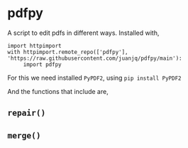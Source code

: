 # pdfpy
A script to edit pdfs in different ways. Installed with,
```
import httpimport
with httpimport.remote_repo(['pdfpy'], 'https://raw.githubusercontent.com/juanjq/pdfpy/main'):
     import pdfpy 
```
For this we need installed `PyPDF2`, using `pip install PyPDF2`

And the functions that include are,

## `repair()`



## `merge()`




